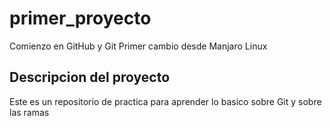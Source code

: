 # primer_proyecto
Comienzo en GitHub y Git
Primer cambio desde Manjaro Linux
## Descripcion del proyecto
Este es un repositorio de practica para aprender lo basico sobre Git y sobre las ramas
